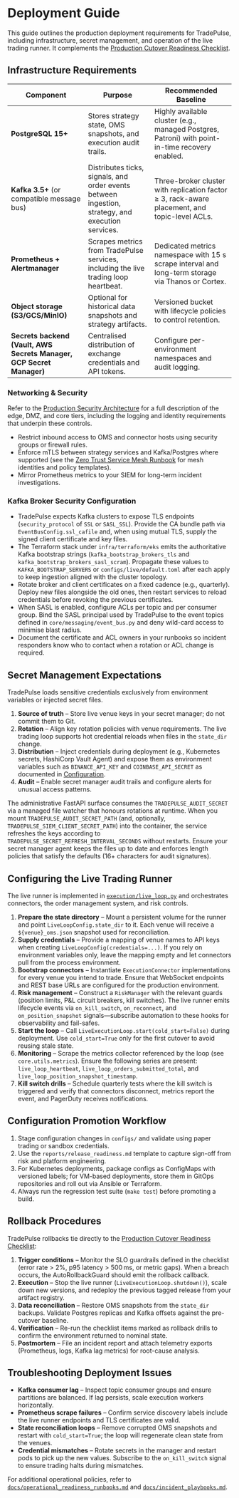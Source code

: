 # Deployment Guide

This guide outlines the production deployment requirements for TradePulse, including infrastructure, secret management, and operation of the live trading runner. It complements the [Production Cutover Readiness Checklist](../reports/prod_cutover_readiness_checklist.md).

## Infrastructure Requirements

| Component | Purpose | Recommended Baseline |
|-----------|---------|----------------------|
| **PostgreSQL 15+** | Stores strategy state, OMS snapshots, and execution audit trails. | Highly available cluster (e.g., managed Postgres, Patroni) with point-in-time recovery enabled. |
| **Kafka 3.5+** (or compatible message bus) | Distributes ticks, signals, and order events between ingestion, strategy, and execution services. | Three-broker cluster with replication factor ≥ 3, rack-aware placement, and topic-level ACLs. |
| **Prometheus + Alertmanager** | Scrapes metrics from TradePulse services, including the live trading loop heartbeat. | Dedicated metrics namespace with 15 s scrape interval and long-term storage via Thanos or Cortex. |
| **Object storage (S3/GCS/MinIO)** | Optional for historical data snapshots and strategy artifacts. | Versioned bucket with lifecycle policies to control retention. |
| **Secrets backend (Vault, AWS Secrets Manager, GCP Secret Manager)** | Centralised distribution of exchange credentials and API tokens. | Configure per-environment namespaces and audit logging. |

### Networking & Security

Refer to the [Production Security Architecture](security/architecture.md) for a
full description of the edge, DMZ, and core tiers, including the logging and
identity requirements that underpin these controls.

- Restrict inbound access to OMS and connector hosts using security groups or firewall rules.
- Enforce mTLS between strategy services and Kafka/Postgres where supported (see the [Zero Trust Service Mesh Runbook](security/zero_trust_runbook.md) for mesh identities and policy templates).
- Mirror Prometheus metrics to your SIEM for long-term incident investigations.

### Kafka Broker Security Configuration

- TradePulse expects Kafka clusters to expose TLS endpoints (`security_protocol` of `SSL` or `SASL_SSL`). Provide the CA bundle path via `EventBusConfig.ssl_cafile` and, when using mutual TLS, supply the signed client certificate and key files.
- The Terraform stack under `infra/terraform/eks` emits the authoritative Kafka bootstrap strings (`kafka_bootstrap_brokers_tls` and `kafka_bootstrap_brokers_sasl_scram`). Propagate these values to `KAFKA_BOOTSTRAP_SERVERS` or `configs/live/default.toml` after each apply to keep ingestion aligned with the cluster topology.
- Rotate broker and client certificates on a fixed cadence (e.g., quarterly). Deploy new files alongside the old ones, then restart services to reload credentials before revoking the previous certificates.
- When SASL is enabled, configure ACLs per topic and per consumer group. Bind the SASL principal used by TradePulse to the event topics defined in `core/messaging/event_bus.py` and deny wild-card access to minimise blast radius.
- Document the certificate and ACL owners in your runbooks so incident responders know who to contact when a rotation or ACL change is required.

## Secret Management Expectations

TradePulse loads sensitive credentials exclusively from environment variables or injected secret files.

1. **Source of truth** – Store live venue keys in your secret manager; do not commit them to Git.
2. **Rotation** – Align key rotation policies with venue requirements. The live trading loop supports hot credential reloads when files in the `state_dir` change.
3. **Distribution** – Inject credentials during deployment (e.g., Kubernetes secrets, HashiCorp Vault Agent) and expose them as environment variables such as `BINANCE_API_KEY` and `COINBASE_API_SECRET` as documented in [Configuration](configuration.md#exchange-connector-credentials).
4. **Audit** – Enable secret manager audit trails and configure alerts for unusual access patterns.

The administrative FastAPI surface consumes the `TRADEPULSE_AUDIT_SECRET` via a managed file watcher that honours rotations at runtime. When you mount `TRADEPULSE_AUDIT_SECRET_PATH` (and, optionally, `TRADEPULSE_SIEM_CLIENT_SECRET_PATH`) into the container, the service refreshes the keys according to `TRADEPULSE_SECRET_REFRESH_INTERVAL_SECONDS` without restarts. Ensure your secret manager agent keeps the files up to date and enforces length policies that satisfy the defaults (16+ characters for audit signatures).

## Configuring the Live Trading Runner

The live runner is implemented in [`execution/live_loop.py`](../execution/live_loop.py) and orchestrates connectors, the order management system, and risk controls.

1. **Prepare the state directory** – Mount a persistent volume for the runner and point `LiveLoopConfig.state_dir` to it. Each venue will receive a `${venue}_oms.json` snapshot used for reconciliation.
2. **Supply credentials** – Provide a mapping of venue names to API keys when creating `LiveLoopConfig(credentials=...)`. If you rely on environment variables only, leave the mapping empty and let connectors pull from the process environment.
3. **Bootstrap connectors** – Instantiate `ExecutionConnector` implementations for every venue you intend to trade. Ensure that WebSocket endpoints and REST base URLs are configured for the production environment.
4. **Risk management** – Construct a `RiskManager` with the relevant guards (position limits, P&L circuit breakers, kill switches). The live runner emits lifecycle events via `on_kill_switch`, `on_reconnect`, and `on_position_snapshot` signals—subscribe automation to these hooks for observability and fail-safes.
5. **Start the loop** – Call `LiveExecutionLoop.start(cold_start=False)` during deployment. Use `cold_start=True` only for the first cutover to avoid reusing stale state.
6. **Monitoring** – Scrape the metrics collector referenced by the loop (see `core.utils.metrics`). Ensure the following series are present: `live_loop_heartbeat`, `live_loop_orders_submitted_total`, and `live_loop_position_snapshot_timestamp`.
7. **Kill switch drills** – Schedule quarterly tests where the kill switch is triggered and verify that connectors disconnect, metrics report the event, and PagerDuty receives notifications.

## Configuration Promotion Workflow

1. Stage configuration changes in `configs/` and validate using paper trading or sandbox credentials.
2. Use the `reports/release_readiness.md` template to capture sign-off from risk and platform engineering.
3. For Kubernetes deployments, package configs as ConfigMaps with versioned labels; for VM-based deployments, store them in GitOps repositories and roll out via Ansible or Terraform.
4. Always run the regression test suite (`make test`) before promoting a build.

## Rollback Procedures

TradePulse rollbacks tie directly to the [Production Cutover Readiness Checklist](../reports/prod_cutover_readiness_checklist.md):

1. **Trigger conditions** – Monitor the SLO guardrails defined in the checklist (error rate > 2%, p95 latency > 500 ms, or metric gaps). When a breach occurs, the AutoRollbackGuard should emit the rollback callback.
2. **Execution** – Stop the live runner (`LiveExecutionLoop.shutdown()`), scale down new versions, and redeploy the previous tagged release from your artifact registry.
3. **Data reconciliation** – Restore OMS snapshots from the `state_dir` backups. Validate Postgres replicas and Kafka offsets against the pre-cutover baseline.
4. **Verification** – Re-run the checklist items marked as rollback drills to confirm the environment returned to nominal state.
5. **Postmortem** – File an incident report and attach telemetry exports (Prometheus, logs, Kafka lag metrics) for root-cause analysis.

## Troubleshooting Deployment Issues

- **Kafka consumer lag** – Inspect topic consumer groups and ensure partitions are balanced. If lag persists, scale execution workers horizontally.
- **Prometheus scrape failures** – Confirm service discovery labels include the live runner endpoints and TLS certificates are valid.
- **State reconciliation loops** – Remove corrupted OMS snapshots and restart with `cold_start=True`; the loop will regenerate clean state from the venues.
- **Credential mismatches** – Rotate secrets in the manager and restart pods to pick up the new values. Subscribe to the `on_kill_switch` signal to ensure trading halts during mismatches.

For additional operational policies, refer to [`docs/operational_readiness_runbooks.md`](operational_readiness_runbooks.md) and [`docs/incident_playbooks.md`](incident_playbooks.md).

